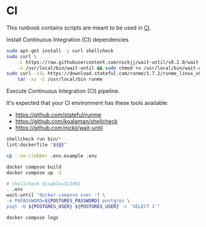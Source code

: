 # CI

This runbook contains scripts are meant to be used in [CI](../.github/workflows/ci.yml).

Install Continuous Integration (CI) dependencies

```sh { name=ci.install-deps }
sudo apt-get install -y curl shellcheck
sudo curl \
    -L https://raw.githubusercontent.com/nickjj/wait-until/v0.2.0/wait-until \
    -o /usr/local/bin/wait-until && sudo chmod +x /usr/local/bin/wait-until
sudo curl -sSL https://download.stateful.com/runme/1.7.2/runme_linux_x86_64.tar.gz  | \
    tar -xz -C /usr/local/bin runme
```

Execute Continuous Integration (CI) pipeline.

It's expected that your CI environment has these tools available:

- https://github.com/stateful/runme
- https://github.com/koalaman/shellcheck
- https://github.com/nickjj/wait-until

```sh { name=ci.build cwd=../ }
shellcheck run bin/*
lint:dockerfile "${@}"

cp --no-clobber .env.example .env

docker compose build
docker compose up -d

# shellcheck disable=SC1091
. .env
wait-until "docker compose exec -T \
-e PGPASSWORD=${POSTGRES_PASSWORD} postgres \
psql -U ${POSTGRES_USER} ${POSTGRES_USER} -c 'SELECT 1'"

docker compose logs
```